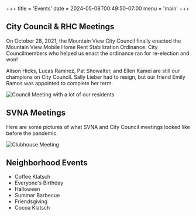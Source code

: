 +++
title = 'Events'
date = 2024-05-08T00:49:50-07:00
menu = 'main'
+++

## City Council & RHC Meetings

On October 28, 2021, the Mountain View City Council finally enacted the Mountain View Mobile Home Rent Stabilization Ordinance. City Councilmembers who helped us enact the ordinance ran for re-election and won!

Alison Hicks, Lucas Ramirez, Pat Showalter, and Ellen Kamei are still our champions on City Council. Sally Lieber had to resign, but our friend Emily Ramos was appointed to complete her term.

![Council Meeting with a lot of our residents](./council_meeting.jpg)

## SVNA Meetings

Here are some pictures of what SVNA and City Council meetings looked like before the pandemic.

![Clubhouse Meeting](./clubhouse_meeting.jpg)

## Neighborhood Events

- Coffee Klatsch
- Everyone's Birthday
- Halloween
- Summer Barbecue
- Friendsgiving
- Cocoa Klatsch